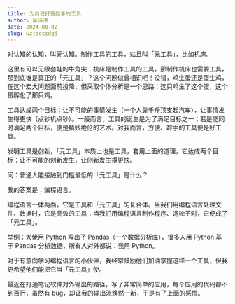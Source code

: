 ```yaml
---
title: 为自己打造趁手的工具
author: 吴诗涛
date: 2024-08-02
slug: wzjdccsdgj
---
```


对认知的认知，叫元认知。制作工具的工具，姑且叫「元工具」，比如机床。

这里有可以无限套娃的牛角尖：机床是制作工具的工具，那制作机床也需要工具，那到底谁是真正的「元工具」？这个问题似曾相识吧！没错，鸡生蛋还是蛋生鸡，在这个宏大问题面前投降，但采取个体分析是一个思路：这只鸡生了这个蛋，这个蛋孵化了那只鸡。

工具达成两个目标：让不可能的事情发生（一个人靠千斤顶支起汽车），让事情发生得更快（点钞机点钞）。一般而言，工具的诞生是为了满足目标之一；若是能同时满足两个目标，便是精妙绝伦的艺术。对我而言，方便、趁手的工具便是好工具。

发明工具是创新，「元工具」本质上也是工具，套用上面的道理，它达成两个目标：让不可能的创新发生，让创新发生得更快。

问：普通人能接触到门槛最低的「元工具」是什么？

我的答案是：编程语言。

编程语言一体两面，它是工具和「元工具」的复合体。当我们用编程语言处理文件、数据时，它是高效的工具；当我们用编程语言制作程序、造轮子时，它便成了「元工具」。

举例：大佬用 Python 写出了 Pandas（一个数据分析库），很多人用 Python 基于 Pandas 分析数据，所有人对外都说：我用 Python。

对于有意向学习编程语言的小伙伴，我经常鼓励他们加油掌握这样一个工具，但我更希望他们能把它当「元工具」使。

最近在打通笔记软件对外输出的路径，写了非常简单的应用，每个应用的代码都不到百行，虽然有 bug，却让我的输出流焕然一新，于是有了上面的感悟。


